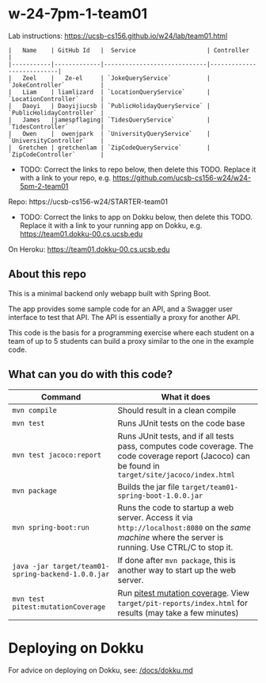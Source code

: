 # w-24-7pm-1-team01

Lab instructions: <https://ucsb-cs156.github.io/w24/lab/team01.html>


```
|   Name    | GitHub Id   |  Service                    | Controller                |
|-----------|-------------|-----------------------------|---------------------------|
|   Zeel    |   Ze-el     | `JokeQueryService`          | `JokeController`          |
|   Liam    | liamlizard  | `LocationQueryService`      | `LocationController`      |
|   Daoyi   | Daoyijiucsb | `PublicHolidayQueryService` | `PublicHolidayController` |
|   James   |jamespflaging| `TidesQueryService`         | `TidesController`         |
|   Owen    |  owenjpark  | `UniversityQueryService`    | `UniversityController`    |
|  Gretchen | gretchenlam | `ZipCodeQueryService`       | `ZipCodeController`       |
```

* TODO: Correct the links to repo below,
  then delete this TODO.  Replace it with
  a link to your repo, e.g.
  https://github.com/ucsb-cs156-w24/w24-5pm-2-team01

Repo: https://ucsb-cs156-w24/STARTER-team01

* TODO: Correct the links to app on Dokku below,
  then delete this TODO.  Replace it with
  a link to your running app on Dokku, e.g.
  https://team01.dokku-00.cs.ucsb.edu

On Heroku: https://team01.dokku-00.cs.ucsb.edu

## About this repo

This is a minimal backend only webapp built with Spring Boot.

The app provides some sample code for an API, and a Swagger user interface
to test that API.  The API is essentially a proxy for another API.

This code is the basis for a programming exercise where each student on a
team of up to 5 students can build a proxy similar to the one in the example code.

## What can you do with this code?

| Command | What it does   |
|----------|---------------------------------------|
| `mvn compile` | Should result in a clean compile |
| `mvn test` | Runs JUnit tests on the code base |
| `mvn test jacoco:report` | Runs JUnit tests, and if all tests pass, computes code coverage.  The code coverage report (Jacoco) can be found in `target/site/jacoco/index.html` |
| `mvn package` | Builds the jar file `target/team01-spring-boot-1.0.0.jar` |
| `mvn spring-boot:run` | Runs the code to startup a web server.  Access it via `http://localhost:8080` on the *same machine* where the server is running.  Use CTRL/C to stop it. |
| `java -jar target/team01-spring-backend-1.0.0.jar` | If done after `mvn package`, this is another way to start up the web server.|
| `mvn test pitest:mutationCoverage` | Run [pitest mutation coverage](https://pitest.org).  View `target/pit-reports/index.html` for results (may take a few minutes)|

# Deploying on Dokku

For advice on deploying on Dokku, see: [/docs/dokku.md](/docs/dokku.md)

